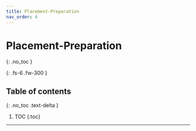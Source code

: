 ```yaml
---
title: Placement-Preparation
nav_order: 4
---
```


# Placement-Preparation

{: .no_toc }


{: .fs-6 .fw-300 }

## Table of contents
{: .no_toc .text-delta }

1. TOC
{:toc}

---


